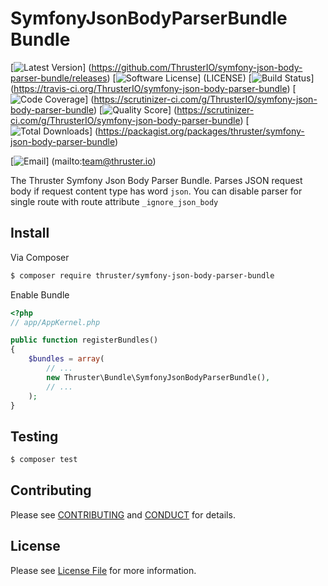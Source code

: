 # SymfonyJsonBodyParserBundle Bundle

[![Latest Version](https://img.shields.io/github/release/ThrusterIO/symfony-json-body-parser-bundle.svg?style=flat-square)]
(https://github.com/ThrusterIO/symfony-json-body-parser-bundle/releases)
[![Software License](https://img.shields.io/badge/license-MIT-brightgreen.svg?style=flat-square)]
(LICENSE)
[![Build Status](https://img.shields.io/travis/ThrusterIO/symfony-json-body-parser-bundle.svg?style=flat-square)]
(https://travis-ci.org/ThrusterIO/symfony-json-body-parser-bundle)
[![Code Coverage](https://img.shields.io/scrutinizer/coverage/g/ThrusterIO/symfony-json-body-parser-bundle.svg?style=flat-square)]
(https://scrutinizer-ci.com/g/ThrusterIO/symfony-json-body-parser-bundle)
[![Quality Score](https://img.shields.io/scrutinizer/g/ThrusterIO/symfony-json-body-parser-bundle.svg?style=flat-square)]
(https://scrutinizer-ci.com/g/ThrusterIO/symfony-json-body-parser-bundle)
[![Total Downloads](https://img.shields.io/packagist/dt/thruster/symfony-json-body-parser-bundle.svg?style=flat-square)]
(https://packagist.org/packages/thruster/symfony-json-body-parser-bundle)

[![Email](https://img.shields.io/badge/email-team@thruster.io-blue.svg?style=flat-square)]
(mailto:team@thruster.io)

The Thruster Symfony Json Body Parser Bundle. Parses JSON request body if request content type has word `json`.
You can disable parser for single route with route attribute `_ignore_json_body`


## Install

Via Composer

```bash
$ composer require thruster/symfony-json-body-parser-bundle
```

Enable Bundle

```php
<?php
// app/AppKernel.php

public function registerBundles()
{
    $bundles = array(
        // ...
        new Thruster\Bundle\SymfonyJsonBodyParserBundle(),
        // ...
    );
}
```

## Testing

```bash
$ composer test
```


## Contributing

Please see [CONTRIBUTING](CONTRIBUTING.md) and [CONDUCT](CONDUCT.md) for details.


## License

Please see [License File](LICENSE) for more information.
